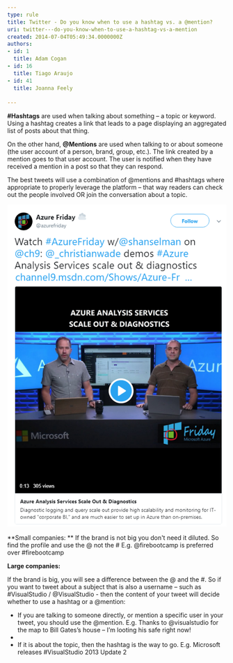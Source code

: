 ```yaml
---
type: rule
title: Twitter - Do you know when to use a hashtag vs. a @mention?
uri: twitter---do-you-know-when-to-use-a-hashtag-vs-a-mention
created: 2014-07-04T05:49:34.0000000Z
authors:
- id: 1
  title: Adam Cogan
- id: 16
  title: Tiago Araujo
- id: 41
  title: Joanna Feely

---
```


**#Hashtags** are used when talking about something – a topic or keyword. Using a hashtag creates a link that leads to a page displaying an aggregated list of posts about that thing. 





On the other hand,  **@Mentions** are used when talking to or about someone (the user account of a person, brand, group, etc.). The link created by a mention goes to that user account. The user is notified when they have received a mention in a post so that they can respond.


 
The best tweets will use a combination of @mentions and #hashtags where appropriate to properly leverage the platform – that way readers can check out the people involved OR join the conversation about a topic.


 
![](tweet-with-mentions-and-hashtags.png)
 
**Small companies:
** If the brand is not big you don't need it diluted. So find the profile and use the @ not the #
E.g. @firebootcamp is preferred over #firebootcamp

**Large companies:** 

If the brand is big, you will see a difference between the @ and the #. So if you want to tweet about a subject that is also a username – such as #VisualStudio / @VisualStudio - then the content of your tweet will decide whether to use a hashtag or a @mention: 


- If you are talking to someone directly, or mention a specific user in your tweet, you should use the @mention.
E.g. Thanks to @visualstudio for the map to Bill Gates’s house – I’m looting his safe right now!
- 
- If it is about the topic, then the hashtag is the way to go.
E.g. Microsoft releases #VisualStudio 2013 Update 2
